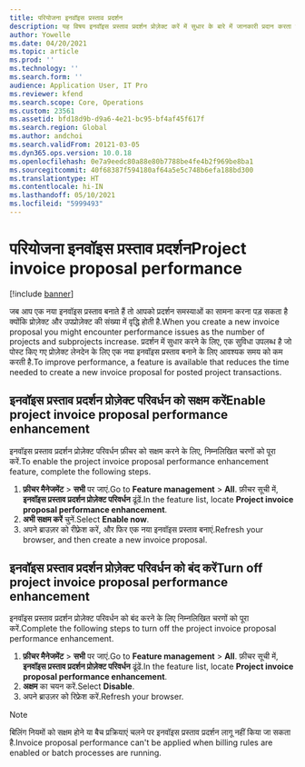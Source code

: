 ```yaml
---
title: परियोजना इनवॉइस प्रस्ताव प्रदर्शन
description: यह विषय इनवॉइस प्रस्ताव प्रदर्शन प्रोज़ेक्ट करें में सुधार के बारे में जानकारी प्रदान करता है.
author: Yowelle
ms.date: 04/20/2021
ms.topic: article
ms.prod: ''
ms.technology: ''
ms.search.form: ''
audience: Application User, IT Pro
ms.reviewer: kfend
ms.search.scope: Core, Operations
ms.custom: 23561
ms.assetid: bfd18d9b-d9a6-4e21-bc95-bf4af45f617f
ms.search.region: Global
ms.author: andchoi
ms.search.validFrom: 20121-03-05
ms.dyn365.ops.version: 10.0.18
ms.openlocfilehash: 0e7a9eedc80a88e80b7788be4fe4b2f969be8ba1
ms.sourcegitcommit: 40f68387f594180af64a5e5c748b6efa188bd300
ms.translationtype: HT
ms.contentlocale: hi-IN
ms.lasthandoff: 05/10/2021
ms.locfileid: "5999493"
---
```

# <a name="project-invoice-proposal-performance"></a><span data-ttu-id="f1bd0-103">परियोजना इनवॉइस प्रस्ताव प्रदर्शन</span><span class="sxs-lookup"><span data-stu-id="f1bd0-103">Project invoice proposal performance</span></span>

[!include [banner](../includes/banner.md)]

<span data-ttu-id="f1bd0-104">जब आप एक नया इनवॉइस प्रस्ताव बनाते हैं तो आपको प्रदर्शन समस्याओं का सामना करना पड़ सकता है क्योंकि प्रोज़ेक्ट और उपप्रोज़ेक्ट की संख्या में वृद्धि होती है.</span><span class="sxs-lookup"><span data-stu-id="f1bd0-104">When you create a new invoice proposal you might encounter performance issues as the number of projects and subprojects increase.</span></span> <span data-ttu-id="f1bd0-105">प्रदर्शन में सुधार करने के लिए, एक सुविधा उपलब्ध है जो पोस्ट किए गए प्रोज़ेक्ट लेनदेन के लिए एक नया इनवॉइस प्रस्ताव बनाने के लिए आवश्यक समय को कम करती है.</span><span class="sxs-lookup"><span data-stu-id="f1bd0-105">To improve performance, a feature is available that reduces the time needed to create a new invoice proposal for posted project transactions.</span></span>

## <a name="enable-project-invoice-proposal-performance-enhancement"></a><span data-ttu-id="f1bd0-106">इनवॉइस प्रस्ताव प्रदर्शन प्रोज़ेक्ट परिवर्धन को सक्षम करें</span><span class="sxs-lookup"><span data-stu-id="f1bd0-106">Enable project invoice proposal performance enhancement</span></span>
<span data-ttu-id="f1bd0-107">इनवॉइस प्रस्ताव प्रदर्शन प्रोज़ेक्ट परिवर्धन फ़ीचर को सक्षम करने के लिए, निम्नलिखित चरणों को पूरा करें.</span><span class="sxs-lookup"><span data-stu-id="f1bd0-107">To enable the project invoice proposal performance enhancement feature, complete the following steps.</span></span>

1.  <span data-ttu-id="f1bd0-108">**फ़ीचर मैनेजमेंट** > **सभी** पर जाएं.</span><span class="sxs-lookup"><span data-stu-id="f1bd0-108">Go to **Feature management** > **All**.</span></span> <span data-ttu-id="f1bd0-109">फ़ीचर सूची में, **इनवॉइस प्रस्ताव प्रदर्शन प्रोज़ेक्ट परिवर्धन** ढूंढें.</span><span class="sxs-lookup"><span data-stu-id="f1bd0-109">In the feature list, locate **Project invoice proposal performance enhancement**.</span></span>
2.  <span data-ttu-id="f1bd0-110">**अभी सक्षम करें** चुनें.</span><span class="sxs-lookup"><span data-stu-id="f1bd0-110">Select **Enable now**.</span></span>
3.  <span data-ttu-id="f1bd0-111">अपने ब्राउज़र को रीफ़्रेश करें, और फिर एक नया इनवॉइस प्रस्ताव बनाएं.</span><span class="sxs-lookup"><span data-stu-id="f1bd0-111">Refresh your browser, and then create a new invoice proposal.</span></span>

## <a name="turn-off-project-invoice-proposal-performance-enhancement"></a><span data-ttu-id="f1bd0-112">इनवॉइस प्रस्ताव प्रदर्शन प्रोज़ेक्ट परिवर्धन को बंद करें</span><span class="sxs-lookup"><span data-stu-id="f1bd0-112">Turn off project invoice proposal performance enhancement</span></span>
<span data-ttu-id="f1bd0-113">इनवॉइस प्रस्ताव प्रदर्शन प्रोज़ेक्ट परिवर्धन को बंद करने के लिए निम्नलिखित चरणों को पूरा करें.</span><span class="sxs-lookup"><span data-stu-id="f1bd0-113">Complete the following steps to turn off the project invoice proposal performance enhancement.</span></span>

1.  <span data-ttu-id="f1bd0-114">**फ़ीचर मैनेजमेंट** > **सभी** पर जाएं.</span><span class="sxs-lookup"><span data-stu-id="f1bd0-114">Go to **Feature management** > **All**.</span></span> <span data-ttu-id="f1bd0-115">फ़ीचर सूची में, **इनवॉइस प्रस्ताव प्रदर्शन प्रोज़ेक्ट परिवर्धन** ढूंढें.</span><span class="sxs-lookup"><span data-stu-id="f1bd0-115">In the feature list, locate **Project invoice proposal performance enhancement**.</span></span>
2.  <span data-ttu-id="f1bd0-116">**अक्षम** का चयन करें.</span><span class="sxs-lookup"><span data-stu-id="f1bd0-116">Select **Disable**.</span></span>
3.  <span data-ttu-id="f1bd0-117">अपने ब्राउज़र को रिफ्रेश करें.</span><span class="sxs-lookup"><span data-stu-id="f1bd0-117">Refresh your browser.</span></span>

> [!NOTE]
> <span data-ttu-id="f1bd0-118">बिलिंग नियमों को सक्षम होने या बैच प्रक्रियाएं चलने पर इनवॉइस प्रस्ताव प्रदर्शन लागू नहीं किया जा सकता है.</span><span class="sxs-lookup"><span data-stu-id="f1bd0-118">Invoice proposal performance can't be applied when billing rules are enabled or batch processes are running.</span></span>
